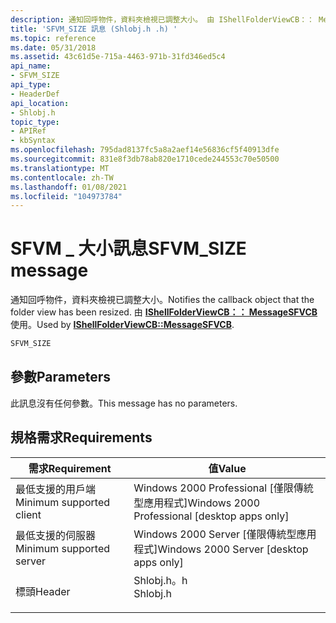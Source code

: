```yaml
---
description: 通知回呼物件，資料夾檢視已調整大小。 由 IShellFolderViewCB：： MessageSFVCB 使用。
title: 'SFVM_SIZE 訊息 (Shlobj.h .h) '
ms.topic: reference
ms.date: 05/31/2018
ms.assetid: 43c61d5e-715a-4463-971b-31fd346ed5c4
api_name:
- SFVM_SIZE
api_type:
- HeaderDef
api_location:
- Shlobj.h
topic_type:
- APIRef
- kbSyntax
ms.openlocfilehash: 795dad8137fc5a8a2aef14e56836cf5f40913dfe
ms.sourcegitcommit: 831e8f3db78ab820e1710cede244553c70e50500
ms.translationtype: MT
ms.contentlocale: zh-TW
ms.lasthandoff: 01/08/2021
ms.locfileid: "104973784"
---
```

# <a name="sfvm_size-message"></a><span data-ttu-id="bda2d-104">SFVM \_ 大小訊息</span><span class="sxs-lookup"><span data-stu-id="bda2d-104">SFVM\_SIZE message</span></span>

<span data-ttu-id="bda2d-105">通知回呼物件，資料夾檢視已調整大小。</span><span class="sxs-lookup"><span data-stu-id="bda2d-105">Notifies the callback object that the folder view has been resized.</span></span> <span data-ttu-id="bda2d-106">由 [**IShellFolderViewCB：： MessageSFVCB**](/windows/win32/api/shlobj_core/nf-shlobj_core-ishellfolderviewcb-messagesfvcb)使用。</span><span class="sxs-lookup"><span data-stu-id="bda2d-106">Used by [**IShellFolderViewCB::MessageSFVCB**](/windows/win32/api/shlobj_core/nf-shlobj_core-ishellfolderviewcb-messagesfvcb).</span></span>


```C++
SFVM_SIZE
```



## <a name="parameters"></a><span data-ttu-id="bda2d-107">參數</span><span class="sxs-lookup"><span data-stu-id="bda2d-107">Parameters</span></span>

<span data-ttu-id="bda2d-108">此訊息沒有任何參數。</span><span class="sxs-lookup"><span data-stu-id="bda2d-108">This message has no parameters.</span></span>

## <a name="requirements"></a><span data-ttu-id="bda2d-109">規格需求</span><span class="sxs-lookup"><span data-stu-id="bda2d-109">Requirements</span></span>



| <span data-ttu-id="bda2d-110">需求</span><span class="sxs-lookup"><span data-stu-id="bda2d-110">Requirement</span></span> | <span data-ttu-id="bda2d-111">值</span><span class="sxs-lookup"><span data-stu-id="bda2d-111">Value</span></span> |
|-------------------------------------|-------------------------------------------------------------------------------------|
| <span data-ttu-id="bda2d-112">最低支援的用戶端</span><span class="sxs-lookup"><span data-stu-id="bda2d-112">Minimum supported client</span></span><br/> | <span data-ttu-id="bda2d-113">Windows 2000 Professional \[僅限傳統型應用程式\]</span><span class="sxs-lookup"><span data-stu-id="bda2d-113">Windows 2000 Professional \[desktop apps only\]</span></span><br/>                          |
| <span data-ttu-id="bda2d-114">最低支援的伺服器</span><span class="sxs-lookup"><span data-stu-id="bda2d-114">Minimum supported server</span></span><br/> | <span data-ttu-id="bda2d-115">Windows 2000 Server \[僅限傳統型應用程式\]</span><span class="sxs-lookup"><span data-stu-id="bda2d-115">Windows 2000 Server \[desktop apps only\]</span></span><br/>                                |
| <span data-ttu-id="bda2d-116">標頭</span><span class="sxs-lookup"><span data-stu-id="bda2d-116">Header</span></span><br/>                   | <dl> <span data-ttu-id="bda2d-117"><dt>Shlobj.h。h</dt></span><span class="sxs-lookup"><span data-stu-id="bda2d-117"><dt>Shlobj.h</dt></span></span> </dl> |



 

 
